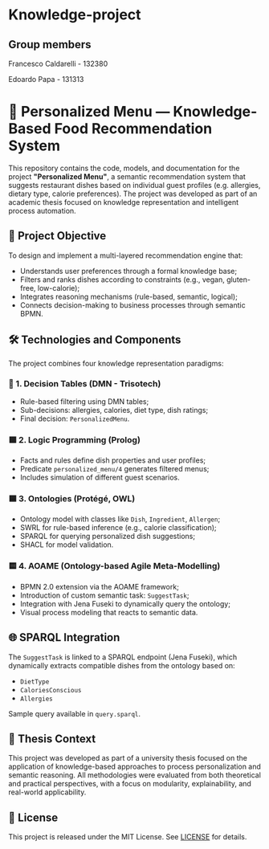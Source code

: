 # Knowledge-project

## Group members 
Francesco Caldarelli - 132380 

Edoardo Papa - 131313

# 🧠 Personalized Menu — Knowledge-Based Food Recommendation System

This repository contains the code, models, and documentation for the project **"Personalized Menu"**, a semantic recommendation system that suggests restaurant dishes based on individual guest profiles (e.g. allergies, dietary type, calorie preferences). The project was developed as part of an academic thesis focused on knowledge representation and intelligent process automation.

## 📌 Project Objective

To design and implement a multi-layered recommendation engine that:

- Understands user preferences through a formal knowledge base;
- Filters and ranks dishes according to constraints (e.g., vegan, gluten-free, low-calorie);
- Integrates reasoning mechanisms (rule-based, semantic, logical);
- Connects decision-making to business processes through semantic BPMN.

## 🛠️ Technologies and Components

The project combines four knowledge representation paradigms:

### 🔷 1. Decision Tables (DMN - Trisotech)
- Rule-based filtering using DMN tables;
- Sub-decisions: allergies, calories, diet type, dish ratings;
- Final decision: `PersonalizedMenu`.

### 🟪 2. Logic Programming (Prolog)
- Facts and rules define dish properties and user profiles;
- Predicate `personalized_menu/4` generates filtered menus;
- Includes simulation of different guest scenarios.

### 🟦 3. Ontologies (Protégé, OWL)
- Ontology model with classes like `Dish`, `Ingredient`, `Allergen`;
- SWRL for rule-based inference (e.g., calorie classification);
- SPARQL for querying personalized dish suggestions;
- SHACL for model validation.

### 🟨 4. AOAME (Ontology-based Agile Meta-Modelling)
- BPMN 2.0 extension via the AOAME framework;
- Introduction of custom semantic task: `SuggestTask`;
- Integration with Jena Fuseki to dynamically query the ontology;
- Visual process modeling that reacts to semantic data.

## 🌐 SPARQL Integration

The `SuggestTask` is linked to a SPARQL endpoint (Jena Fuseki), which dynamically extracts compatible dishes from the ontology based on:

- `DietType`
- `CaloriesConscious`
- `Allergies`

Sample query available in `query.sparql`.

## 📖 Thesis Context

This project was developed as part of a university thesis focused on the application of knowledge-based approaches to process personalization and semantic reasoning. All methodologies were evaluated from both theoretical and practical perspectives, with a focus on modularity, explainability, and real-world applicability.

## 📄 License

This project is released under the MIT License. See [LICENSE](LICENSE) for details.

